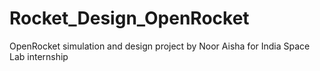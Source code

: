 # Rocket_Design_OpenRocket
OpenRocket simulation and design project by Noor Aisha for India Space Lab internship
